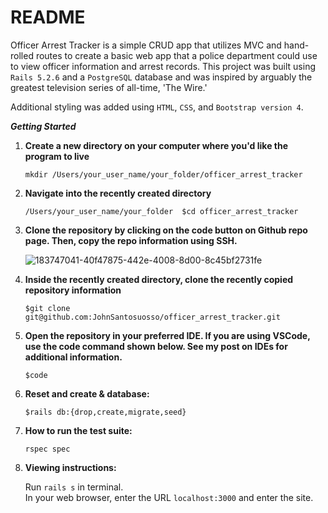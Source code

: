 # README

Officer Arrest Tracker is a simple CRUD app that utilizes MVC and hand-rolled routes to create a basic web app that a police department could use to view officer information and arrest records.  This project was built using ```Rails 5.2.6``` and a ```PostgreSQL``` database and was inspired by arguably the greatest television series of all-time, 'The Wire.'

Additional styling was added using ```HTML```, ```CSS```, and ```Bootstrap version 4```.

**_Getting Started_**

 1.  **Create a new directory on your computer where you'd like the program to live** 

     ```mkdir /Users/your_user_name/your_folder/officer_arrest_tracker```
  
 2.  **Navigate into the recently created directory** 

     ```/Users/your_user_name/your_folder  $cd officer_arrest_tracker ```
  
 3.  **Clone the repository by clicking on the code button on Github repo page. Then, copy the repo information using SSH.**

     ![183747041-40f47875-442e-4008-8d00-8c45bf2731fe](https://user-images.githubusercontent.com/95776577/183752233-c9130b38-ce16-4b4c-aeb4-fdf0d0d4a137.png)


  
 4.  **Inside the recently created directory, clone the recently copied repository information** 

      ```$git clone git@github.com:JohnSantosuosso/officer_arrest_tracker.git```

 5. **Open the repository in your preferred IDE.  If you are using VSCode, use the code command shown below.  See my post on IDEs for additional information.** 

     ```$code```

 6.  **Reset and create & database:** 

     ```$rails db:{drop,create,migrate,seed}```

 7.  **How to run the test suite:**

     ```rspec spec```

 8.  **Viewing instructions:**

     Run ```rails s``` in terminal.  
     In your web browser, enter the URL ```localhost:3000``` and enter the site.
